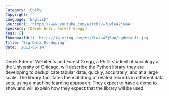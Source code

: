 ```yaml
---
Category: 'ChiPy'
Copyright: ''
Language: 'English'
SourceUrl: 'https://www.youtube.com/watch?v=7Lwlo42j6aA'
Speakers: [Derek Eder, Forest Gregg]
Tags: []
ThumbnailUrl: 'http://i4.ytimg.com/vi/7Lwlo42j6aA/hqdefault.jpg'
Title: 'Big Data De-duping'
date: '2012-06-14'
---
```

Derek Eder of Webitects and Forest Gregg, a Ph.D. student of sociology at the
University of Chicago, will describe the Python library they are developing to
deduplicate tabular data, quickly, accurately, and at a large scale. The
library facilitates the matching of related records in different data sets,
using a machine learning approach. They expect to have a demo to show and will
explain how they expect that the library will be used.
